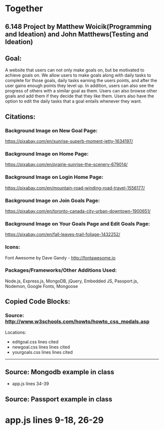 # Together #
## 6.148 Project by Matthew Woicik(Programming and Ideation) and John Matthews(Testing and Ideation) ##
## Goal: ##
A website that users can not only make goals on, but be motivated to achieve goals on. We allow users to make goals along with daily tasks to complete for those goals, daily tasks earning the users points, and after the user gains enough points they level up. In addition, users can also see the progress of others with a similar goal as them. Users can also browse other goals and add them if they decide that they like them. Users also have the option to edit the daily tasks that a goal entails whenever they want. 
## Citations: ##
### Background Image on New Goal Page: ###
https://pixabay.com/en/sunrise-superb-moment-jetty-1634197/
### Background Image on Home Page: ###
  https://pixabay.com/en/prairie-sunrise-the-scenery-679014/
### Background Image on Login Home Page: ###
  https://pixabay.com/en/mountain-road-winding-road-travel-1556177/
### Background Image on Join Goals Page: ###
  https://pixabay.com/en/toronto-canada-city-urban-downtown-1900651/
### Background Image on Your Goals Page and Edit Goals Page: ###
  https://pixabay.com/en/fall-leaves-trail-foliage-1432252/
### Icons: ###
  Font Awesome by Dave Gandy - http://fontawesome.io
### Packages/Frameworks/Other Additions Used: ###
Node.js, Express.js, MongoDB, jQuery, Embedded JS, Passport.js, Nodemon, Google Fonts, Mongoose
## Copied Code Blocks: ##
### Source: http://www.w3schools.com/howto/howto_css_modals.asp ###
Locations: 
* editgoal.css lines cited
* newgoal.css lines lines cited
* yourgoals.css lines lines cited
----
## Source: Mongodb example in class ##
* app.js lines 34-39
## Source: Passport example in class ##
app.js lines 9-18, 26-29
=======
